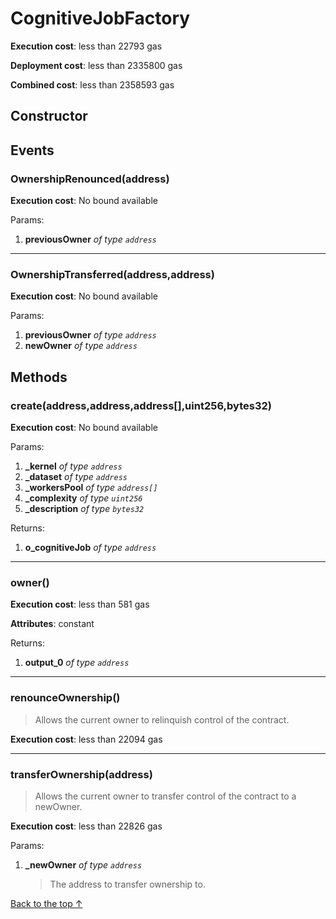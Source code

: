 # CognitiveJobFactory


**Execution cost**: less than 22793 gas

**Deployment cost**: less than 2335800 gas

**Combined cost**: less than 2358593 gas

## Constructor




## Events
### OwnershipRenounced(address)


**Execution cost**: No bound available


Params:

1. **previousOwner** *of type `address`*

--- 
### OwnershipTransferred(address,address)


**Execution cost**: No bound available


Params:

1. **previousOwner** *of type `address`*
2. **newOwner** *of type `address`*


## Methods
### create(address,address,address[],uint256,bytes32)


**Execution cost**: No bound available


Params:

1. **_kernel** *of type `address`*
2. **_dataset** *of type `address`*
3. **_workersPool** *of type `address[]`*
4. **_complexity** *of type `uint256`*
5. **_description** *of type `bytes32`*

Returns:


1. **o_cognitiveJob** *of type `address`*

--- 
### owner()


**Execution cost**: less than 581 gas

**Attributes**: constant



Returns:


1. **output_0** *of type `address`*

--- 
### renounceOwnership()
>
> Allows the current owner to relinquish control of the contract.


**Execution cost**: less than 22094 gas




--- 
### transferOwnership(address)
>
> Allows the current owner to transfer control of the contract to a newOwner.


**Execution cost**: less than 22826 gas


Params:

1. **_newOwner** *of type `address`*

    > The address to transfer ownership to.



[Back to the top ↑](#cognitivejobfactory)
